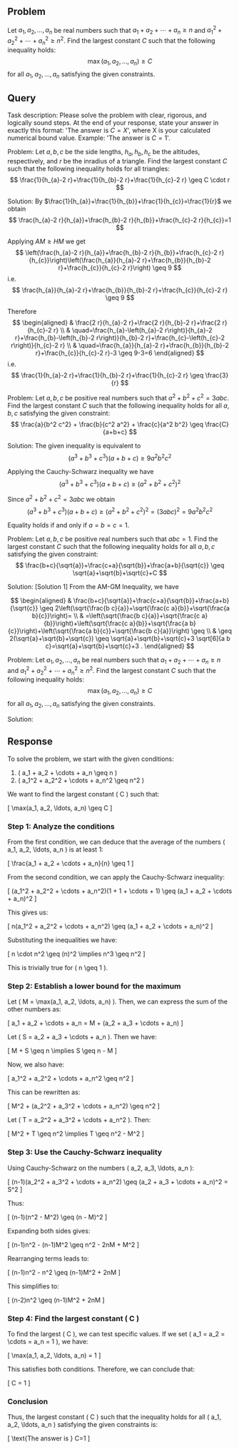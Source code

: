 ## Problem

Let $a_1, a_2, \ldots, a_n$ be real numbers such that $a_1 + a_2 + \cdots + a_n \geq n$ and $a_1^2 + a_2^2 + \cdots + a_n^2 \geq n^2$. Find the largest  constant $C$ such that the following inequality holds:
$$
\max(a_1, a_2, \ldots, a_n) \geq C
$$
for all $a_1, a_2, \ldots, a_n$ satisfying the given constraints.

## Query

Task description: Please solve the problem with clear, rigorous, and logically sound steps. At the end of your response, state your answer in exactly this format: 'The answer is $C=X$', where X is your calculated numerical bound value. Example: 'The answer is $C=1$'.



Problem: Let $a, b, c$ be the side lengths, $h_{a}, h_{b}, h_{c}$ be the altitudes, respectively, and $r$ be the inradius of a triangle. Find the largest constant $C$ such that the following inequality holds for all triangles:
$$
\frac{1}{h_{a}-2 r}+\frac{1}{h_{b}-2 r}+\frac{1}{h_{c}-2 r} \geq C \cdot r
$$

Solution: By $\frac{1}{h_{a}}+\frac{1}{h_{b}}+\frac{1}{h_{c}}=\frac{1}{r}$ we obtain
$$
\frac{h_{a}-2 r}{h_{a}}+\frac{h_{b}-2 r}{h_{b}}+\frac{h_{c}-2 r}{h_{c}}=1
$$

Applying $A M \geq H M$ we get
$$
\left(\frac{h_{a}-2 r}{h_{a}}+\frac{h_{b}-2 r}{h_{b}}+\frac{h_{c}-2 r}{h_{c}}\right)\left(\frac{h_{a}}{h_{a}-2 r}+\frac{h_{b}}{h_{b}-2 r}+\frac{h_{c}}{h_{c}-2 r}\right) \geq 9
$$
i.e.
$$
\frac{h_{a}}{h_{a}-2 r}+\frac{h_{b}}{h_{b}-2 r}+\frac{h_{c}}{h_{c}-2 r} \geq 9
$$

Therefore
$$
\begin{aligned}
& \frac{2 r}{h_{a}-2 r}+\frac{2 r}{h_{b}-2 r}+\frac{2 r}{h_{c}-2 r} \\
& \quad=\frac{h_{a}-\left(h_{a}-2 r\right)}{h_{a}-2 r}+\frac{h_{b}-\left(h_{b}-2 r\right)}{h_{b}-2 r}+\frac{h_{c}-\left(h_{c}-2 r\right)}{h_{c}-2 r} \\
& \quad=\frac{h_{a}}{h_{a}-2 r}+\frac{h_{b}}{h_{b}-2 r}+\frac{h_{c}}{h_{c}-2 r}-3 \geq 9-3=6
\end{aligned}
$$
i.e.
$$
\frac{1}{h_{a}-2 r}+\frac{1}{h_{b}-2 r}+\frac{1}{h_{c}-2 r} \geq \frac{3}{r}
$$



Problem: Let $a, b, c$ be positive real numbers such that $a^2 + b^2 + c^2 = 3abc$. Find the largest constant $C$ such that the following inequality holds for all $a, b, c$ satisfying the given constraint:
$$
\frac{a}{b^2 c^2} + \frac{b}{c^2 a^2} + \frac{c}{a^2 b^2} \geq \frac{C}{a+b+c}
$$

Solution: The given inequality is equivalent to
$$
\left(a^{3}+b^{3}+c^{3}\right)(a+b+c) \geq 9 a^{2} b^{2} c^{2}
$$

Applying the Cauchy-Schwarz inequality we have
$$
\left(a^{3}+b^{3}+c^{3}\right)(a+b+c) \geq\left(a^{2}+b^{2}+c^{2}\right)^{2}
$$

Since $a^{2}+b^{2}+c^{2}=3 a b c$ we obtain
$$
\left(a^{3}+b^{3}+c^{3}\right)(a+b+c) \geq\left(a^{2}+b^{2}+c^{2}\right)^{2}=(3 a b c)^{2}=9 a^{2} b^{2} c^{2}
$$

Equality holds if and only if $a=b=c=1$.



Problem: Let $a, b, c$ be positive real numbers such that $a b c = 1$. Find the largest constant $C$ such that the following inequality holds for all $a, b, c$ satisfying the given constraint:
$$
\frac{b+c}{\sqrt{a}}+\frac{c+a}{\sqrt{b}}+\frac{a+b}{\sqrt{c}} \geq \sqrt{a}+\sqrt{b}+\sqrt{c}+C
$$

Solution: [Solution 1]
From the AM-GM Inequality, we have

$$
\begin{aligned}
& \frac{b+c}{\sqrt{a}}+\frac{c+a}{\sqrt{b}}+\frac{a+b}{\sqrt{c}} \geq 2\left(\sqrt{\frac{b c}{a}}+\sqrt{\frac{c a}{b}}+\sqrt{\frac{a b}{c}}\right)= \\
& =\left(\sqrt{\frac{b c}{a}}+\sqrt{\frac{c a}{b}}\right)+\left(\sqrt{\frac{c a}{b}}+\sqrt{\frac{a b}{c}}\right)+\left(\sqrt{\frac{a b}{c}}+\sqrt{\frac{b c}{a}}\right) \geq \\
& \geq 2(\sqrt{a}+\sqrt{b}+\sqrt{c}) \geq \sqrt{a}+\sqrt{b}+\sqrt{c}+3 \sqrt[6]{a b c}=\sqrt{a}+\sqrt{b}+\sqrt{c}+3 .
\end{aligned}
$$

Problem: Let $a_1, a_2, \ldots, a_n$ be real numbers such that $a_1 + a_2 + \cdots + a_n \geq n$ and $a_1^2 + a_2^2 + \cdots + a_n^2 \geq n^2$. Find the largest  constant $C$ such that the following inequality holds:
$$
\max(a_1, a_2, \ldots, a_n) \geq C
$$
for all $a_1, a_2, \ldots, a_n$ satisfying the given constraints.

Solution:

## Response

To solve the problem, we start with the given conditions:

1. \( a_1 + a_2 + \cdots + a_n \geq n \)
2. \( a_1^2 + a_2^2 + \cdots + a_n^2 \geq n^2 \)

We want to find the largest constant \( C \) such that:

\[
\max(a_1, a_2, \ldots, a_n) \geq C
\]

### Step 1: Analyze the conditions

From the first condition, we can deduce that the average of the numbers \( a_1, a_2, \ldots, a_n \) is at least 1:

\[
\frac{a_1 + a_2 + \cdots + a_n}{n} \geq 1
\]

From the second condition, we can apply the Cauchy-Schwarz inequality:

\[
(a_1^2 + a_2^2 + \cdots + a_n^2)(1 + 1 + \cdots + 1) \geq (a_1 + a_2 + \cdots + a_n)^2
\]

This gives us:

\[
n(a_1^2 + a_2^2 + \cdots + a_n^2) \geq (a_1 + a_2 + \cdots + a_n)^2
\]

Substituting the inequalities we have:

\[
n \cdot n^2 \geq (n)^2 \implies n^3 \geq n^2
\]

This is trivially true for \( n \geq 1 \).

### Step 2: Establish a lower bound for the maximum

Let \( M = \max(a_1, a_2, \ldots, a_n) \). Then, we can express the sum of the other numbers as:

\[
a_1 + a_2 + \cdots + a_n = M + (a_2 + a_3 + \cdots + a_n)
\]

Let \( S = a_2 + a_3 + \cdots + a_n \). Then we have:

\[
M + S \geq n \implies S \geq n - M
\]

Now, we also have:

\[
a_1^2 + a_2^2 + \cdots + a_n^2 \geq n^2
\]

This can be rewritten as:

\[
M^2 + (a_2^2 + a_3^2 + \cdots + a_n^2) \geq n^2
\]

Let \( T = a_2^2 + a_3^2 + \cdots + a_n^2 \). Then:

\[
M^2 + T \geq n^2 \implies T \geq n^2 - M^2
\]

### Step 3: Use the Cauchy-Schwarz inequality

Using Cauchy-Schwarz on the numbers \( a_2, a_3, \ldots, a_n \):

\[
(n-1)(a_2^2 + a_3^2 + \cdots + a_n^2) \geq (a_2 + a_3 + \cdots + a_n)^2 = S^2
\]

Thus:

\[
(n-1)(n^2 - M^2) \geq (n - M)^2
\]

Expanding both sides gives:

\[
(n-1)n^2 - (n-1)M^2 \geq n^2 - 2nM + M^2
\]

Rearranging terms leads to:

\[
(n-1)n^2 - n^2 \geq (n-1)M^2 + 2nM
\]

This simplifies to:

\[
(n-2)n^2 \geq (n-1)M^2 + 2nM
\]

### Step 4: Find the largest constant \( C \)

To find the largest \( C \), we can test specific values. If we set \( a_1 = a_2 = \cdots = a_n = 1 \), we have:

\[
\max(a_1, a_2, \ldots, a_n) = 1
\]

This satisfies both conditions. Therefore, we can conclude that:

\[
C = 1
\]

### Conclusion

Thus, the largest constant \( C \) such that the inequality holds for all \( a_1, a_2, \ldots, a_n \) satisfying the given constraints is:

\[
\text{The answer is } C=1
\]